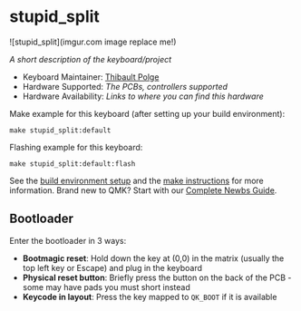 # stupid_split

![stupid_split](imgur.com image replace me!)

*A short description of the keyboard/project*

* Keyboard Maintainer: [Thibault Polge](https://github.com/thblt)
* Hardware Supported: *The PCBs, controllers supported*
* Hardware Availability: *Links to where you can find this hardware*

Make example for this keyboard (after setting up your build environment):

    make stupid_split:default

Flashing example for this keyboard:

    make stupid_split:default:flash

See the [build environment setup](https://docs.qmk.fm/#/getting_started_build_tools) and the [make instructions](https://docs.qmk.fm/#/getting_started_make_guide) for more information. Brand new to QMK? Start with our [Complete Newbs Guide](https://docs.qmk.fm/#/newbs).

## Bootloader

Enter the bootloader in 3 ways:

* **Bootmagic reset**: Hold down the key at (0,0) in the matrix (usually the top left key or Escape) and plug in the keyboard
* **Physical reset button**: Briefly press the button on the back of the PCB - some may have pads you must short instead
* **Keycode in layout**: Press the key mapped to `QK_BOOT` if it is available
